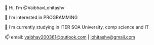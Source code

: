 👋 Hi, I’m @VaibhavLohitashv

👀 I’m interested in PROGRAMMING

🌱 I’m currently studying in ITER SOA University, comp science and IT

📫 email: vaibhav200361@outlook.com | lohitashv@gmail.com
